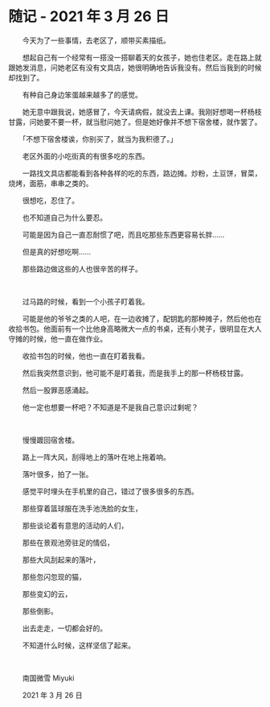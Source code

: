 # 随记 - 2021 年 3 月 26 日

　　今天为了一些事情，去老区了，顺带买素描纸。

　　想起自己有一个经常有一搭没一搭聊着天的女孩子，她也住老区。走在路上就跟她发消息，问她老区有没有文具店，她很明确地告诉我没有。然后当我到的时候却找到了。

　　有种自己身边笨蛋越来越多了的感觉。

　　她无意中跟我说，她感冒了，今天请病假，就没去上课。我刚好想喝一杯杨枝甘露，问她要不要一杯，就当慰问她了。但是她好像并不想下宿舍楼，就作罢了。

　　「不想下宿舍楼诶，你别买了，就当为我积德了。」

　　老区外面的小吃街真的有很多吃的东西。

　　一路找文具店都能看到各种各样的吃的东西，路边摊。炒粉，土豆饼，冒菜，烧烤，面筋，串串之类的。

　　很想吃，忍住了。

　　也不知道自己为什么要忍。

　　可能是因为自己一直忍耐惯了吧，而且吃那些东西更容易长胖……

　　但是真的好想吃啊……

　　那些路边做这些的人也很辛苦的样子。

<br>

　　过马路的时候，看到一个小孩子盯着我。

　　可能是他的爷爷之类的人吧，在一边收摊了，配钥匙的那种摊子，然后他也在收拾书包。他面前有一个比他身高略微大一点的书桌，还有小凳子，很明显在大人守摊的时候，他一直在做作业。

　　收拾书包的时候，他也一直在盯着我看。

　　然后我突然意识到，他可能不是盯着我，而是我手上的那一杯杨枝甘露。

　　然后一股罪恶感涌起。

　　他一定也想要一杯吧？不知道是不是我自己意识过剩呢？

<br>

　　慢慢踱回宿舍楼。

　　路上一阵大风，刮得地上的落叶在地上拖着响。

　　落叶很多，拍了一张。

　　感觉平时埋头在手机里的自己，错过了很多很多的东西。

　　那些穿着篮球服在洗手池洗脸的女生，

　　那些谈论着有意思的活动的人们，

　　那些在景观池旁驻足的情侣，

　　那些大风刮起来的落叶，

　　那些忽闪忽现的猫，

　　那些变幻的云，

　　那些倒影。

　　出去走走，一切都会好的。

　　不知道什么时候，这样坚信了起来。

<br>

　　南国微雪 Miyuki

　　2021 年 3 月 26 日